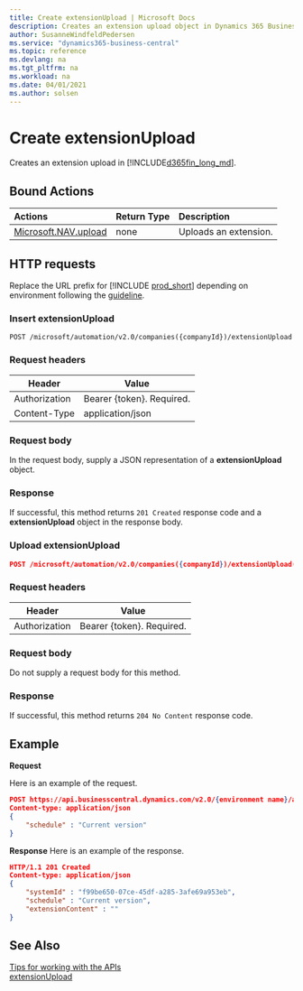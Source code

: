 ```yaml
---
title: Create extensionUpload | Microsoft Docs
description: Creates an extension upload object in Dynamics 365 Business Central.
author: SusanneWindfeldPedersen
ms.service: "dynamics365-business-central"
ms.topic: reference
ms.devlang: na
ms.tgt_pltfrm: na
ms.workload: na
ms.date: 04/01/2021
ms.author: solsen
---
```


<!-- NOTE: This article is an auto-generated stub from the metadata file. -->
<!-- The sections marked with an EDIT_IS_REQUIRED require manual editing. -->
# Create extensionUpload

Creates an extension upload in [!INCLUDE[d365fin_long_md](../../includes/d365fin_long_md.md)].

## Bound Actions

| Actions         | Return Type  |Description|
|:---------------|:-------------|:----------|
|[Microsoft.NAV.upload](dynamics_extensionupload_create.md)|none|Uploads an extension.|

## HTTP requests

Replace the URL prefix for [!INCLUDE [prod_short](../../includes/prod_short.md)] depending on environment following the [guideline](/dynamics365/dynamics-nav/api-reference/v2.0/enabling-apis-for-dynamics-nav).


### Insert extensionUpload
```
POST /microsoft/automation/v2.0/companies({companyId})/extensionUpload
```

### Request headers

|Header|Value|
|------|-----|
|Authorization  |Bearer {token}. Required. |
|Content-Type  |application/json|

### Request body

In the request body, supply a JSON representation of a **extensionUpload** object.

### Response

If successful, this method returns ```201 Created``` response code and a **extensionUpload** object in the response body.

### Upload extensionUpload
```json
POST /microsoft/automation/v2.0/companies({companyId})/extensionUpload({extensionUploadId})/Microsoft.NAV.upload
```

### Request headers

|Header|Value|
|------|-----|
|Authorization  |Bearer {token}. Required. |

### Request body

Do not supply a request body for this method.

### Response

If successful, this method returns ```204 No Content``` response code.


## Example

**Request**

Here is an example of the request.

```json
POST https://api.businesscentral.dynamics.com/v2.0/{environment name}/api/microsoft/automation/v2.0/companies({companyId})/extensionUpload
Content-type: application/json
{
    "schedule" : "Current version"
}
```

**Response**
Here is an example of the response.

```json
HTTP/1.1 201 Created
Content-type: application/json
{
    "systemId" : "f99be650-07ce-45df-a285-3afe69a953eb",
    "schedule" : "Current version",
    "extensionContent" : ""
}
```

## See Also

[Tips for working with the APIs](../../developer/devenv-connect-apps-tips.md)  
[extensionUpload](../resources/dynamics_extensionUpload.md)